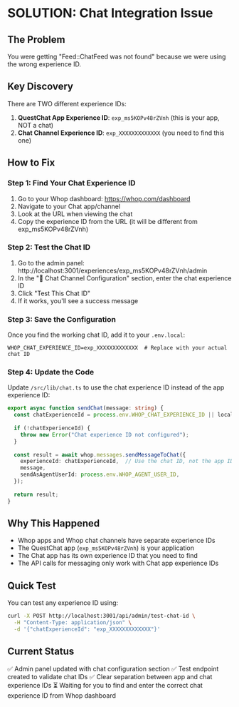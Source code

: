 # SOLUTION: Chat Integration Issue

## The Problem
You were getting "Feed::ChatFeed was not found" because we were using the wrong experience ID.

## Key Discovery
There are TWO different experience IDs:
1. **QuestChat App Experience ID**: `exp_ms5KOPv48rZVnh` (this is your app, NOT a chat)
2. **Chat Channel Experience ID**: `exp_XXXXXXXXXXXXX` (you need to find this one)

## How to Fix

### Step 1: Find Your Chat Experience ID
1. Go to your Whop dashboard: https://whop.com/dashboard
2. Navigate to your Chat app/channel
3. Look at the URL when viewing the chat
4. Copy the experience ID from the URL (it will be different from exp_ms5KOPv48rZVnh)

### Step 2: Test the Chat ID
1. Go to the admin panel: http://localhost:3001/experiences/exp_ms5KOPv48rZVnh/admin
2. In the "🔧 Chat Channel Configuration" section, enter the chat experience ID
3. Click "Test This Chat ID"
4. If it works, you'll see a success message

### Step 3: Save the Configuration
Once you find the working chat ID, add it to your `.env.local`:
```env
WHOP_CHAT_EXPERIENCE_ID=exp_XXXXXXXXXXXXX  # Replace with your actual chat ID
```

### Step 4: Update the Code
Update `/src/lib/chat.ts` to use the chat experience ID instead of the app experience ID:

```typescript
export async function sendChat(message: string) {
  const chatExperienceId = process.env.WHOP_CHAT_EXPERIENCE_ID || localStorage.getItem('whop_chat_experience_id');
  
  if (!chatExperienceId) {
    throw new Error("Chat experience ID not configured");
  }
  
  const result = await whop.messages.sendMessageToChat({
    experienceId: chatExperienceId,  // Use the chat ID, not the app ID
    message,
    sendAsAgentUserId: process.env.WHOP_AGENT_USER_ID,
  });
  
  return result;
}
```

## Why This Happened
- Whop apps and Whop chat channels have separate experience IDs
- The QuestChat app (`exp_ms5KOPv48rZVnh`) is your application
- The Chat app has its own experience ID that you need to find
- The API calls for messaging only work with Chat app experience IDs

## Quick Test
You can test any experience ID using:
```bash
curl -X POST http://localhost:3001/api/admin/test-chat-id \
  -H "Content-Type: application/json" \
  -d '{"chatExperienceId": "exp_XXXXXXXXXXXXX"}'
```

## Current Status
✅ Admin panel updated with chat configuration section
✅ Test endpoint created to validate chat IDs
✅ Clear separation between app and chat experience IDs
⏳ Waiting for you to find and enter the correct chat experience ID from Whop dashboard